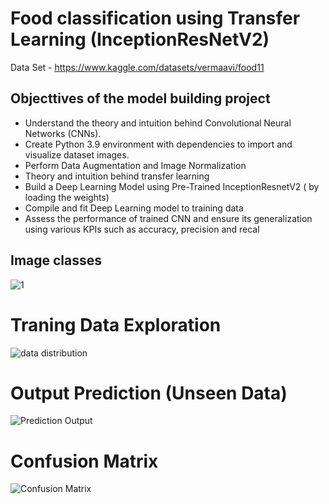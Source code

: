 # Food classification using Transfer Learning (InceptionResNetV2) 

Data Set - https://www.kaggle.com/datasets/vermaavi/food11

## Objecttives of the model building project

- Understand the theory and intuition behind Convolutional Neural Networks (CNNs).
- Create Python 3.9 environment with dependencies to import and visualize dataset images.
- Perform Data Augmentation and Image Normalization
- Theory and intuition behind transfer learning
- Build a Deep Learning Model using Pre-Trained InceptionResnetV2 ( by loading the weights)
- Compile and fit Deep Learning model to training data
- Assess the performance of trained CNN and ensure its generalization using various KPIs such as accuracy, precision and recal

## Image classes
![1](https://github.com/Venura-94/Food-Classification-Using-Transfer-Learning/assets/137409412/c89dbcde-377b-471a-8261-26d841e6c36e)

# Traning Data Exploration

![data distribution](https://github.com/Venura-94/Food-Classification-Using-Transfer-Learning/assets/137409412/260980b9-1148-477e-a0f0-dc0dbf95016f)

# Output Prediction (Unseen Data)

![Prediction Output](https://github.com/Venura-94/Food-Classification-Using-Transfer-Learning/assets/137409412/6bd170ae-2721-40bd-8cf2-30441c7ced53)

# Confusion Matrix

![Confusion Matrix](https://github.com/Venura-94/Food-Classification-Using-Transfer-Learning/assets/137409412/ded3d9bc-05d1-45cc-ba83-c4c2239659a7)

